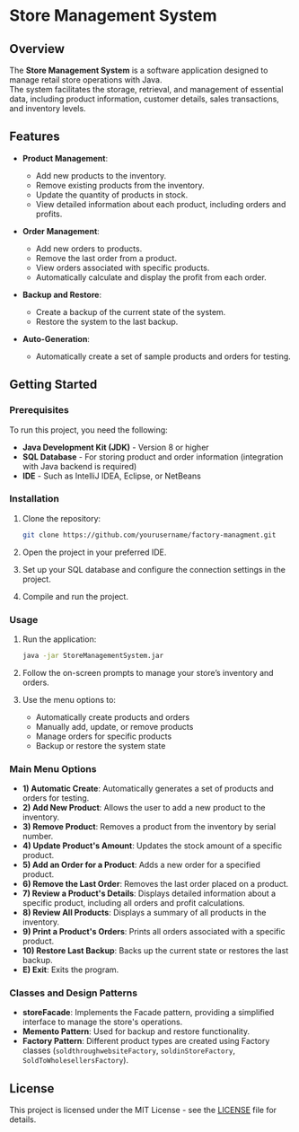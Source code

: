 # Store Management System

## Overview

The **Store Management System** is a software application designed to manage retail store operations with Java.\
The system facilitates the storage, retrieval, and management of essential data, including product information, customer details, sales transactions, and inventory levels.

## Features

- **Product Management**: 
  - Add new products to the inventory.
  - Remove existing products from the inventory.
  - Update the quantity of products in stock.
  - View detailed information about each product, including orders and profits.

- **Order Management**: 
  - Add new orders to products.
  - Remove the last order from a product.
  - View orders associated with specific products.
  - Automatically calculate and display the profit from each order.

- **Backup and Restore**: 
  - Create a backup of the current state of the system.
  - Restore the system to the last backup.

- **Auto-Generation**: 
  - Automatically create a set of sample products and orders for testing.

## Getting Started

### Prerequisites

To run this project, you need the following:

- **Java Development Kit (JDK)** - Version 8 or higher
- **SQL Database** - For storing product and order information (integration with Java backend is required)
- **IDE** - Such as IntelliJ IDEA, Eclipse, or NetBeans

### Installation

1. Clone the repository:

   ```bash
   git clone https://github.com/yourusername/factory-managment.git
   ```

2. Open the project in your preferred IDE.

3. Set up your SQL database and configure the connection settings in the project.

4. Compile and run the project.

### Usage

1. Run the application:

   ```bash
   java -jar StoreManagementSystem.jar
   ```

2. Follow the on-screen prompts to manage your store’s inventory and orders.

3. Use the menu options to:
   - Automatically create products and orders
   - Manually add, update, or remove products
   - Manage orders for specific products
   - Backup or restore the system state

### Main Menu Options

- **1) Automatic Create**: Automatically generates a set of products and orders for testing.
- **2) Add New Product**: Allows the user to add a new product to the inventory.
- **3) Remove Product**: Removes a product from the inventory by serial number.
- **4) Update Product's Amount**: Updates the stock amount of a specific product.
- **5) Add an Order for a Product**: Adds a new order for a specified product.
- **6) Remove the Last Order**: Removes the last order placed on a product.
- **7) Review a Product's Details**: Displays detailed information about a specific product, including all orders and profit calculations.
- **8) Review All Products**: Displays a summary of all products in the inventory.
- **9) Print a Product's Orders**: Prints all orders associated with a specific product.
- **10) Restore Last Backup**: Backs up the current state or restores the last backup.
- **E) Exit**: Exits the program.

### Classes and Design Patterns

- **storeFacade**: Implements the Facade pattern, providing a simplified interface to manage the store's operations.
- **Memento Pattern**: Used for backup and restore functionality.
- **Factory Pattern**: Different product types are created using Factory classes (`soldthroughwebsiteFactory`, `soldinStoreFactory`, `SoldToWholesellersFactory`).


## License

This project is licensed under the MIT License - see the [LICENSE](LICENSE) file for details.
